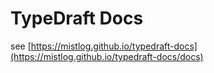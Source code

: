 # TypeDraft Docs

see [https://mistlog.github.io/typedraft-docs](https://mistlog.github.io/typedraft-docs/docs)
